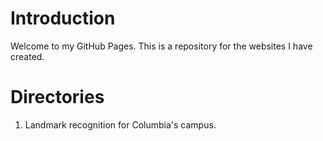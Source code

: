 # Introduction

Welcome to my GitHub Pages. This is a repository for the websites I have created.

# Directories
1. Landmark recognition for Columbia's campus.
